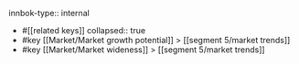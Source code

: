 innbok-type:: internal
- #[[related keys]]
collapsed:: true
- #key [[Market/Market growth potential]] > [[segment 5/market trends]]
- #key [[Market/Market wideness]] > [[segment 5/market trends]]




